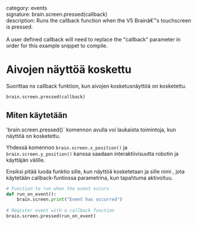 category: events  
signature: brain.screen.pressed(callback)  
description: Runs the callback function when the V5 Brainâ€™s touchscreen is pressed.<br /><br />A user defined callback will need to replace the "callback" parameter in order for this example snippet to compile.  

#  Aivojen näyttöä koskettu

Suorittaa ns callback funktion, kun aivojen kosketusnäyttöä on kosketettu.

```python
brain.screen.pressed(callback)
```

## Miten käytetään

'brain.screen.pressed()` komennon avulla voi laukaista toimintoja, kun näyttöä on kosketettu. 

Yhdessä komennon `brain.screen.x_position()` ja `brain.screen.y_position()` kanssa saadaan interaktiivisuutta robotin ja käyttäjän välille.

Ensiksi pitää luoda funktio sille, kun näyttöä kosketetaan ja sille nimi , jota käytetään callback-funtiossa parametrina, kun tapahtuma aktivoituu.

```python
# Function to run when the event occurs
def run_on_event():
    brain.screen.print("Event has occurred")
  
# Register event with a callback function
brain.screen.pressed(run_on_event)

```

<advanced>
</advanced>
